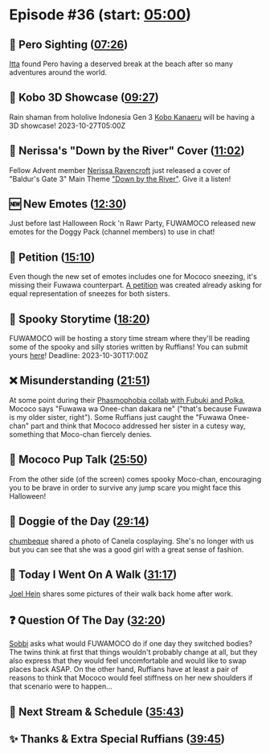 # Episode #36 (start: [05:00](https://youtu.be/NRnMHn7bBHI?t=05m00s))

## 👀 Pero Sighting ([07:26](https://youtu.be/NRnMHn7bBHI?t=07m26s))

[Itta](https://twitter.com/Itta12065/status/1702728531233611885) found Pero having a deserved break at the beach after so many adventures around the world.

## 🎥 Kobo 3D Showcase ([09:27](https://youtu.be/NRnMHn7bBHI?t=09m27s))

Rain shaman from hololive Indonesia Gen 3 [Kobo Kanaeru](https://www.youtube.com/@KoboKanaeru) will be having a 3D showcase! 2023-10-27T05:00Z

## 🎼 Nerissa's "Down by the River" Cover ([11:02](https://youtu.be/NRnMHn7bBHI?t=11m02s))

Fellow Advent member [Nerissa Ravencroft](https://www.youtube.com/@NerissaRavencroft) just released a cover of "Baldur's Gate 3" Main Theme ["Down by the River"](https://youtu.be/8j3wK1DXhrs). Give it a listen!

## 🆕 New Emotes ([12:30](https://youtu.be/NRnMHn7bBHI?t=12m30s))

Just before last Halloween Rock 'n Rawr Party, FUWAMOCO released new emotes for the Doggy Pack (channel members) to use in chat!

## 📝 Petition ([15:10](https://youtu.be/NRnMHn7bBHI?t=15m10s))

Even though the new set of emotes includes one for Mococo sneezing, it's missing their Fuwawa counterpart. [A petition](https://chng.it/nfHHJLxdvT) was created already asking for equal representation of sneezes for both sisters.

## 👻 Spooky Storytime ([18:20](https://youtu.be/NRnMHn7bBHI?t=18m20s))

FUWAMOCO will be hosting a story time stream where they'll be reading some of the spooky and silly stories written by Ruffians! You can submit yours [here](https://docs.google.com/forms/d/e/1FAIpQLSeNJFVNgkNxwKGcYppQx05s53oPWd8dP-BnIad3kcL37fS9hA/viewform)! Deadline: 2023-10-30T17:00Z

## ❌ Misunderstanding ([21:51](https://youtu.be/NRnMHn7bBHI?t=21m51s))

At some point during their [Phasmophobia collab with Fubuki and Polka](https://youtu.be/q6z1In_WUqI), Mococo says "Fuwawa wa Onee-chan dakara ne" ("that's because Fuwawa is my older sister, right"). Some Ruffians just caught the "Fuwawa Onee-chan" part and think that Mococo addressed her sister in a cutesy way, something that Moco-chan fiercely denies.

## 📣 Mococo Pup Talk ([25:50](https://youtu.be/NRnMHn7bBHI?t=25m50s))

From the other side (of the screen) comes spooky Moco-chan, encouraging you to be brave in order to survive any jump scare you might face this Halloween!

## 🐶 Doggie of the Day ([29:14](https://youtu.be/NRnMHn7bBHI?t=29m14s))

[chumbeque](https://twitter.com/chumbeque_3/status/1716538766574190864) shared a photo of Canela cosplaying. She's no longer with us but you can see that she was a good girl with a great sense of fashion.

## 🚶 Today I Went On A Walk ([31:17](https://youtu.be/NRnMHn7bBHI?t=31m17s))

[Joel Hein](https://twitter.com/OtakuJoe1/status/1702083880625557583) shares some pictures of their walk back home after work.

## ❓ Question Of The Day ([32:20](https://youtu.be/NRnMHn7bBHI?t=32m20s))

[Sobbi](https://twitter.com/Sobbi11/status/1706205209586790554) asks what would FUWAMOCO do if one day they switched bodies? The twins think at first that things wouldn't probably change at all, but they also express that they would feel uncomfortable and would like to swap places back ASAP. On the other hand, Ruffians have at least a pair of reasons to think that Mococo would feel stiffness on her new shoulders if that scenario were to happen…

## 📅 Next Stream & Schedule ([35:43](https://youtu.be/NRnMHn7bBHI?t=35m43s))

## ✨ Thanks & Extra Special Ruffians ([39:45](https://youtu.be/NRnMHn7bBHI?t=39m45s))
